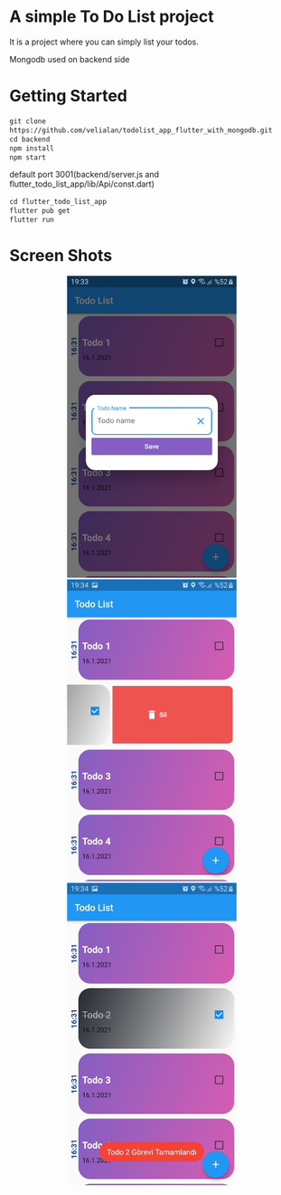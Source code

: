 # A simple To Do List project
It is a project where you can simply list your todos.

Mongodb used on backend side

#  Getting Started
    git clone https://github.com/velialan/todolist_app_flutter_with_mongodb.git
    cd backend
    npm install
    npm start
    
default port 3001(backend/server.js and flutter_todo_list_app/lib/Api/const.dart) 

    cd flutter_todo_list_app
    flutter pub get
    flutter run

#  Screen Shots
<p align="center">
  <img src="https://github.com/velialan/todolist_app_flutter_with_mongodb/blob/main/screen_shots/add.jpg" width="300" title="hover text">
  <img src="https://github.com/velialan/todolist_app_flutter_with_mongodb/blob/main/screen_shots/delete.jpg" width="300" alt="accessibility text">
  <img src="https://github.com/velialan/todolist_app_flutter_with_mongodb/blob/main/screen_shots/finished.jpg" width="300" alt="accessibility text">
</p>
